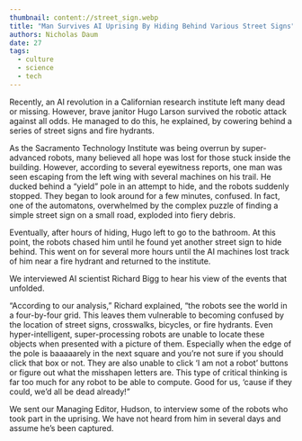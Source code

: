 ```yaml
---
thumbnail: content://street_sign.webp
title: "Man Survives AI Uprising By Hiding Behind Various Street Signs"
authors: Nicholas Daum
date: 27
tags:
  - culture
  - science
  - tech
---
```


Recently, an AI revolution in a Californian research institute left many dead or missing. However, brave janitor Hugo Larson survived the robotic attack against all odds. He managed to do this, he explained, by cowering behind a series of street signs and fire hydrants.

As the Sacramento Technology Institute was being overrun by super-advanced robots, many believed all hope was lost for those stuck inside the building. However, according to several eyewitness reports, one man was seen escaping from the left wing with several machines on his trail. He ducked behind a “yield” pole in an attempt to hide, and the robots suddenly stopped. They began to look around for a few minutes, confused. In fact, one of the automatons, overwhelmed by the complex puzzle of finding a simple street sign on a small road, exploded into fiery debris.

Eventually, after hours of hiding, Hugo left to go to the bathroom. At this point, the robots chased him until he found yet another street sign to hide behind. This went on for several more hours until the AI machines lost track of him near a fire hydrant and returned to the institute.

We interviewed AI scientist Richard Bigg to hear his view of the events that unfolded.

“According to our analysis,” Richard explained, “the robots see the world in a four-by-four grid. This leaves them vulnerable to becoming confused by the location of street signs, crosswalks, bicycles, or fire hydrants. Even hyper-intelligent, super-processing robots are unable to locate these objects when presented with a picture of them. Especially when the edge of the pole is baaaaarely in the next square and you’re not sure if you should click that box or not. They are also unable to click ‘I am not a robot’ buttons or figure out what the misshapen letters are. This type of critical thinking is far too much for any robot to be able to compute. Good for us, ‘cause if they could, we’d all be dead already!”

We sent our Managing Editor, Hudson, to interview some of the robots who took part in the uprising. We have not heard from him in several days and assume he’s been captured.
